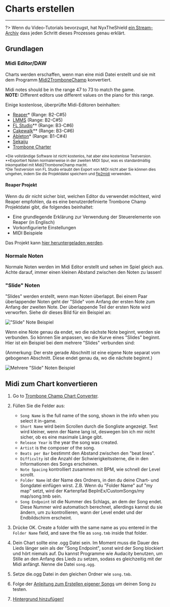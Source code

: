 # Charts erstellen
---

?> Wenn du Video-Tutorials bevorzugst, hat NyxTheShield [ein Stream-Archiv](https://www.youtube.com/watch?v=ig27SlJveGs) dass jeden Schritt dieses Prozesses genau erklärt.

## Grundlagen
### Midi Editor/DAW
Charts werden erschaffen, wenn man eine midi Datei erstellt und sie mit dem Programm [Midi2TromboneChamp](#converting-midi-to-map-file) konvertiert.

Midi notes should be in the range 47 to 73 to match the game.<br>**NOTE:** Different editors use different values on the piano for this range.

Einige kostenlose, überprüfte Midi-Editoren beinhalten:
- [Reaper](https://www.reaper.fm/download.php)* (Range: B2-C#5)
- [LMMS](https://lmms.io/download#windows) (Range: B2-C#5)
- [FL Studio](https://www.image-line.com/fl-studio-download/)*† (Range: B3-C#6)
- [Cakewalk](https://www.bandlab.com/products/cakewalk)** (Range: B3-C#6)
- [Ableton](https://www.ableton.com/en/trial/)* (Range: B1-C#4)
- [Sekaiju](http://openmidiproject.osdn.jp/Sekaiju_en.html)
- [Trombone Charter](https://github.com/towai/TromboneCharter/releases/latest)

<sub>*Die vollständige Software ist nicht kostenlos, hat aber eine kostenlose Testversion.</sub><br> <sub>**Exportiert Noten normalerweise in der zweiten MIDI Spur, was es standardmäßig inkompatibel mit Midi2TromboneChamp macht.</sub><br> <sub>†Die Testversion von FL Studio erlaubt den Export von MIDI nicht aber Sie können dies umgehen, indem Sie die Projektdatei speichern und <a href="https://github.com/Kaydax/flp2midi/releases/latest">flp2midi</a> verwenden.</p>

<h4 spaces-before="0">
  Reaper Projekt
</h4>

<p spaces-before="0">
  Wenn du dir nicht sicher bist, welchen Editor du verwendet möchtest, wird Reaper empfohlen, da es eine benutzerdefinierte Trombone Champ Projektdatei gibt, die folgendes beinhaltet:
</p>

<ul>
  <li>
    Eine grundlegende Erklärung zur Verwendung der Steuerelemente von Reaper (in Englisch)
  </li>
  <li>
    Vorkonfigurierte Einstellungen
  </li>
  <li>
    MIDI Beispiele
  </li>
</ul>

<p spaces-before="0">
  Das Projekt kann <a href="https://trombone.wiki/docs/files/REAPER_Trombone_Champ_Charting_Template.zip">hier heruntergeladen werden</a>.
</p>

<h3 spaces-before="0">
  Normale Noten
</h3>

<p spaces-before="0">
  Normale Noten werden im Midi Editor erstellt und sehen im Spiel gleich aus. Achte darauf, immer einen kleinen Abstand zwischen den Noten zu lassen!
</p>

<h3 spaces-before="0">
  "Slide" Noten
</h3>

<p spaces-before="0">
  "Slides" werden erstellt, wenn man Noten überlappt. Bei einem Paar überlappender Noten geht der "Slide" vom Anfang der ersten Note zum Anfang der zweiten Note. Der überlappende Teil der ersten Note wird verworfen. Siehe dir dieses Bild für ein Beispiel an:
</p>

<p spaces-before="0">
  <img src="../docs/files/slide1.png" alt="&quot;Slide&quot; Note Beispiel" />
</p>

<p spaces-before="0">
  Wenn eine Note genau da endet, wo die nächste Note beginnt, werden sie verbunden. So können Sie anpassen, wo die Kurve eines "Slides" beginnt. Hier ist ein Beispiel bei dem mehrere "Slides" verbunden sind:
</p>

<p spaces-before="0">
  (Anmerkung: Der erste gerade Abschnitt ist eine eigene Note separat vom gebogenen Abschnitt. Diese endet genau da, wo die nächste beginnt.)
</p>

<p spaces-before="0">
  <img src="../docs/files/slide2.png" alt="Mehrere &quot;Slide&quot; Noten Beispiel" />
</p>

<h2 spaces-before="0">
  Midi zum Chart konvertieren
</h2>

<ol start="1">
  <li>
    <p spaces-before="0">
      Go to <a href="https://tc-chart-converter.github.io/">Trombone Champ Chart Converter</a>.
    </p>
  </li>
  
  <li>
    <p spaces-before="0">
      Füllen Sie die Felder aus:
    </p>
    <ul>
      <li>
        <code>Song Name</code> is the full name of the song, shown in the info when you select it in-game.
      </li>
      <li>
        <code>Short Name</code> wird beim Scrollen durch die Songliste angezeigt. Text wird kleiner, wenn der Name lang ist, deswegen bin ich mir nicht sicher, ob es eine maximale Länge gibt.
      </li>
      <li>
        <code>Release Year</code> is the year the song was created.
      </li>
      <li>
        <code>Artist</code> is the composer of the song.
      </li>
      <li>
        <code>Beats per Bar</code> bestimmt den Abstand zwischen den "beat lines".
      </li>
      <li>
        <code>Difficulty</code> ist die Anzahl der Schwierigkeitssterne, die in den Informationen des Songs erscheinen.
      </li>
      <li>
        <code>Note Spacing</code> kontrolliert zusammen mit BPM, wie schnell der Level scrollt.
      </li>
      <li>
        <code>Folder Name</code> ist der Name des Ordners, in den du deine Chart- und Songdatei einfügen wirst. Z.B. Wenn du "Folder Name" auf "my map" setzt, wird der Kartenpfad BepInEx/CustomSongs/my map/song.tmb sein.
      </li>
      <li>
        <code>Song Endpoint</code> ist die Nummer des Schlags, an dem der Song endet. Diese Nummer wird automatisch berechnet, allerdings kannst du sie ändern, um zu kontrollieren, wann der Level endet und der Endbildschirm erscheint.
      </li>
    </ul>
  </li>
  
  <li>
    <p spaces-before="0">
      Drücke OK. Create a folder with the same name as you entered in the <code>Folder Name</code> field, and save the file as <code>song.tmb</code> inside that folder.
    </p>
  </li>
  
  <li>
    <p spaces-before="0">
      Dein Chart sollte eine .ogg Datei sein. Im Moment muss die Dauer des Lieds länger sein als der "Song Endpoint", sonst wird der Song blockiert und hört niemals auf. Du kannst Programme wie Audacity benutzen, um Stille an den Anfang des Lieds zu setzen, sodass es gleichzeitig mit der Midi anfängt. Nenne die Datei <code>song.ogg</code>.
    </p>
  </li>
  
  <li>
    <p spaces-before="0">
      Setze die.ogg Datei in den gleichen Ordner wie <code>song.tmb</code>.
    </p>
  </li>
  
  <li>
    <p spaces-before="0">
      Folge der <a href="installing-songs">Anleitung zum Erstellen eigener Songs</a> um deinen Song zu testen.
    </p>
  </li>
  
  <li>
    <p spaces-before="0">
      <a href="chart-backgrounds">Hintergrund hinzufügen!</a>
    </p>
  </li>
</ol>
